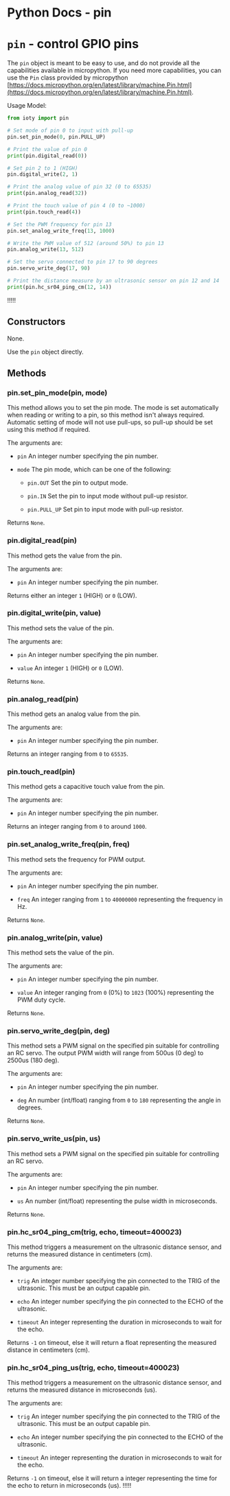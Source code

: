 # Python Docs - pin

# `pin` - control GPIO pins

The `pin` object is meant to be easy to use, and do not provide all the capabilities available in micropython.
If you need more capabilities, you can use the `Pin` class provided by micropython [https://docs.micropython.org/en/latest/library/machine.Pin.html](https://docs.micropython.org/en/latest/library/machine.Pin.html).

Usage Model:

```python
from ioty import pin

# Set mode of pin 0 to input with pull-up
pin.set_pin_mode(0, pin.PULL_UP)

# Print the value of pin 0
print(pin.digital_read(0))

# Set pin 2 to 1 (HIGH)
pin.digital_write(2, 1)

# Print the analog value of pin 32 (0 to 65535)
print(pin.analog_read(32))

# Print the touch value of pin 4 (0 to ~1000)
print(pin.touch_read(4))

# Set the PWM frequency for pin 13
pin.set_analog_write_freq(13, 1000)

# Write the PWM value of 512 (around 50%) to pin 13
pin.analog_write(13, 512)

# Set the servo connected to pin 17 to 90 degrees
pin.servo_write_deg(17, 90)

# Print the distance measure by an ultrasonic sensor on pin 12 and 14
print(pin.hc_sr04_ping_cm(12, 14))
```

!!!!!
## Constructors

None.

Use the `pin` object directly.

## Methods

### pin.set_pin_mode(pin, mode)

This method allows you to set the pin mode.
The mode is set automatically when reading or writing to a pin, so this method isn't always required.
Automatic setting of mode will not use pull-ups, so pull-up should be set using this method if required.

The arguments are:

* `pin` An integer number specifying the pin number.

* `mode` The pin mode, which can be one of the following:

    * `pin.OUT` Set the pin to output mode.

    * `pin.IN` Set the pin to input mode without pull-up resistor.

    * `pin.PULL_UP` Set pin to input mode with pull-up resistor.

Returns `None`.

### pin.digital_read(pin)

This method gets the value from the pin.

The arguments are:

* `pin` An integer number specifying the pin number.

Returns either an integer `1` (HIGH) or `0` (LOW).

### pin.digital_write(pin, value)

This method sets the value of the pin.

The arguments are:

* `pin` An integer number specifying the pin number.

* `value` An integer `1` (HIGH) or `0` (LOW).

Returns `None`.

### pin.analog_read(pin)

This method gets an analog value from the pin.

The arguments are:

* `pin` An integer number specifying the pin number.

Returns an integer ranging from `0` to `65535`.

### pin.touch_read(pin)

This method gets a capacitive touch value from the pin.

The arguments are:

* `pin` An integer number specifying the pin number.

Returns an integer ranging from `0` to around `1000`.

### pin.set_analog_write_freq(pin, freq)

This method sets the frequency for PWM output.

The arguments are:

* `pin` An integer number specifying the pin number.

* `freq` An integer ranging from `1` to `40000000` representing the frequency in Hz.

Returns `None`.

### pin.analog_write(pin, value)

This method sets the value of the pin.

The arguments are:

* `pin` An integer number specifying the pin number.

* `value` An integer ranging from `0` (0%) to `1023` (100%) representing the PWM duty cycle.

Returns `None`.

### pin.servo_write_deg(pin, deg)

This method sets a PWM signal on the specified pin suitable for controlling an RC servo.
The output PWM width will range from 500us (0 deg) to 2500us (180 deg).

The arguments are:

* `pin` An integer number specifying the pin number.

* `deg` An number (int/float) ranging from `0` to `180` representing the angle in degrees.

Returns `None`.

### pin.servo_write_us(pin, us)

This method sets a PWM signal on the specified pin suitable for controlling an RC servo.

The arguments are:

* `pin` An integer number specifying the pin number.

* `us` An number (int/float) representing the pulse width in microseconds.

Returns `None`.

### pin.hc_sr04_ping_cm(trig, echo, timeout=4000*2*3)

This method triggers a measurement on the ultrasonic distance sensor, and returns the measured distance in centimeters (cm).

The arguments are:

* `trig` An integer number specifying the pin connected to the TRIG of the ultrasonic. This must be an output capable pin.

* `echo` An integer number specifying the pin connected to the ECHO of the ultrasonic.

* `timeout` An integer representing the duration in microseconds to wait for the echo.

Returns `-1` on timeout, else it will return a float representing the measured distance in centimeters (cm).

### pin.hc_sr04_ping_us(trig, echo, timeout=4000*2*3)

This method triggers a measurement on the ultrasonic distance sensor, and returns the measured distance in microseconds (us).

The arguments are:

* `trig` An integer number specifying the pin connected to the TRIG of the ultrasonic. This must be an output capable pin.

* `echo` An integer number specifying the pin connected to the ECHO of the ultrasonic.

* `timeout` An integer representing the duration in microseconds to wait for the echo.

Returns `-1` on timeout, else it will return a integer representing the time for the echo to return in microseconds (us).
!!!!!
